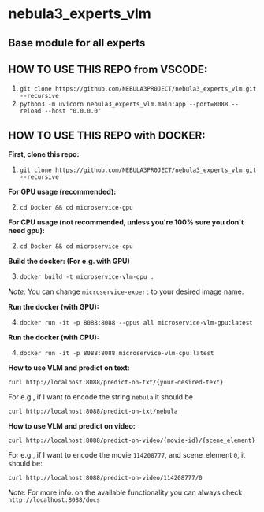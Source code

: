 # nebula3_experts_vlm
## Base module for all experts

## HOW TO USE THIS REPO from VSCODE:
1. `git clone https://github.com/NEBULA3PR0JECT/nebula3_experts_vlm.git --recursive`
2. `python3 -m uvicorn nebula3_experts_vlm.main:app --port=8088 --reload --host "0.0.0.0"`

## HOW TO USE THIS REPO with DOCKER:

**First, clone this repo:**
1. `git clone https://github.com/NEBULA3PR0JECT/nebula3_experts_vlm.git --recursive`

**For GPU usage (recommended):**

2. `cd Docker && cd microservice-gpu`

**For CPU usage (not recommended, unless you're 100% sure you don't need gpu):**

2. `cd Docker && cd microservice-cpu`

**Build the docker: (For e.g. with GPU)**

3. `docker build -t microservice-vlm-gpu .`

*Note:* You can change `microservice-expert` to your desired image name.

**Run the docker (with GPU):**

4. `docker run -it -p 8088:8088 --gpus all microservice-vlm-gpu:latest`

**Run the docker (with CPU):**

4. `docker run -it -p 8088:8088 microservice-vlm-cpu:latest`

**How to use VLM and predict on text:**

`curl http://localhost:8088/predict-on-txt/{your-desired-text}`

For e.g., if I want to encode the string `nebula` it should be

`curl http://localhost:8088/predict-on-txt/nebula`

**How to use VLM and predict on video:**

`curl http://localhost:8088/predict-on-video/{movie-id}/{scene_element}`

For e.g., if I want to encode the movie `114208777`, and scene_element `0`, it should be:

`curl http://localhost:8088/predict-on-video/114208777/0`

*Note*: For more info. on the available functionality you can always check `http://localhost:8088/docs`
